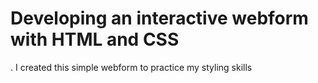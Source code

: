 # Developing an interactive webform with HTML and CSS
. I created this simple webform to practice my styling skills
